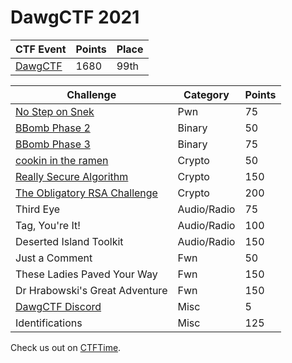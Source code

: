 # **DawgCTF 2021**


| CTF Event                         | Points | Place |
|------------------                 |--------|-------|
| [DawgCTF](README.md)              | 1680   | 99th  |


| Challenge                                                   | Category  | Points |
|------------------                                           |--------   |------- |
| [No Step on Snek](pwn/NoStepOnSnek.md)                      | Pwn       | 75     |
| [BBomb Phase 2](binary/BBombPhase2.md)                      | Binary    | 50     |
| [BBomb Phase 3](binary/BBombPhase3.md)                      | Binary    | 75     |
| [cookin in the ramen](crypto/CookinRamen.md)                | Crypto    | 50     |
| [Really Secure Algorithm](crypto/ReallySecureAlgorithm.md)  | Crypto    | 150    |
| [The Obligatory RSA Challenge](crypto/ObligatoryRSA.md)     | Crypto    | 200    |
| Third Eye                                                   | Audio/Radio   | 75 |
| Tag, You're It!                                             | Audio/Radio   | 100 |
| Deserted Island Toolkit                                     | Audio/Radio   | 150 |
| Just a Comment                                              | Fwn           | 50  |
| These Ladies Paved Your Way                                 | Fwn           | 150 |
| Dr Hrabowski's Great Adventure                              | Fwn           | 150 |
| [DawgCTF Discord](misc/DawgDiscord.md)                      | Misc          | 5   |
| Identifications                                             | Misc          | 125 |



Check us out on [CTFTime](http://ctftime.org/team/150063).
